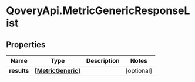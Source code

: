 # QoveryApi.MetricGenericResponseList

## Properties

Name | Type | Description | Notes
------------ | ------------- | ------------- | -------------
**results** | [**[MetricGeneric]**](MetricGeneric.md) |  | [optional] 


